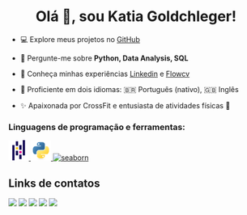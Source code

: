 <h1 align="center"> Olá 👋, sou Katia Goldchleger!</h1>

- 💻 Explore meus projetos no [GitHub](https://github.com/Gui-Sitton?tab=repositories)

- 💬 Pergunte-me sobre **Python, Data Analysis, SQL**

- 📄 Conheça minhas experiências [Linkedin](www.linkedin.com/in/guilhermesitton) e [Flowcv](https://flowcv.me/katiagoldchleger)

- 🌱 Proficiente em dois idiomas: 🇧🇷 Português (nativo), 🇬🇧 Inglês

- ✨ Apaixonada por CrossFit e entusiasta de atividades físicas 💪

<h3 align="left">Linguagens de programação e ferramentas:</h3>
<p align="left">  </a> <a href="https://pandas.pydata.org/" target="_blank" rel="noreferrer"> <img src="https://raw.githubusercontent.com/devicons/devicon/2ae2a900d2f041da66e950e4d48052658d850630/icons/pandas/pandas-original.svg" alt="pandas" width="40" height="40"/> </a> <a href="https://www.python.org" target="_blank" rel="noreferrer"> <img src="https://raw.githubusercontent.com/devicons/devicon/master/icons/python/python-original.svg" alt="python" width="40" height="40"/> </a> <a href="https://seaborn.pydata.org/" target="_blank" rel="noreferrer"> <img src="https://seaborn.pydata.org/_images/logo-mark-lightbg.svg" alt="seaborn" width="40" height="40"/> </a> </p>

<h2>Links de contatos</h2>
<div style=>
<a href="https://www.linkedin.com/in/katia-goldchleger-93b724232/"><img  src="https://img.shields.io/badge/LinkedIn-0077B5?style=for-the-badge&logo=linkedin&logoColor=white"></a>
<a href="https://discord.com/users/704786080230146129"><img  src="https://img.shields.io/badge/Discord-7289DA?style=for-the-badge&logo=discord&logoColor=white"></a>
<a href="https://github.com/kahgold"><img  src="https://img.shields.io/badge/GitHub-100000?style=for-the-badge&logo=github&logoColor=white"></a>
<a href="https://www.instagram.com/kahgold/"><img  src="https://img.shields.io/badge/Instagram-E4405F?style=for-the-badge&logo=instagram&logoColor=white"></a> 
<a href="kahgoldchleger0897@gmail.com"><img  src="https://img.shields.io/badge/Gmail-D14836?style=for-the-badge&logo=gmail&logoColor=white"></a> 
</div>
